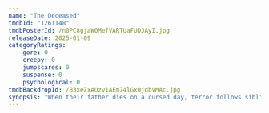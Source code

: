 ```yaml
---
name: "The Deceased"
tmdbId: "1261148"
tmdbPosterId: /n0PC8gjaW0MefVARTUaFUDJAyI.jpg
releaseDate: 2025-01-09
categoryRatings:
    gore: 0
    creepy: 0
    jumpscares: 0
    suspense: 0
    psychological: 0
tmdbBackdropId: /83xeZxAUzv1AEm74lGx0jdbVMAc.jpg
synopsis: "When their father dies on a cursed day, terror follows siblings Nuri and Yanda as they navigate myths, rituals and their older brother's protests."
---
```

